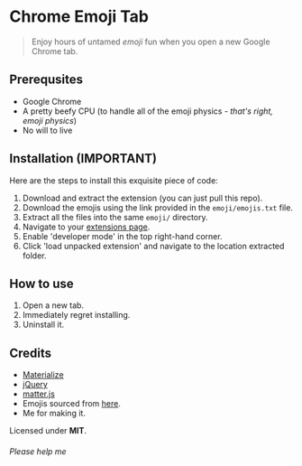 # Chrome Emoji Tab
>Enjoy hours of untamed *emoji* fun when you open a new Google Chrome tab.

## Prerequsites
- Google Chrome
- A pretty beefy CPU (to handle all of the emoji physics - *that's right, emoji physics*)
- No will to live

## Installation (IMPORTANT)
Here are the steps to install this exquisite piece of code:

1. Download and extract the extension (you can just pull this repo).
2. Download the emojis using the link provided in the `emoji/emojis.txt` file.
3. Extract all the files into the same `emoji/` directory.
4. Navigate to your [extensions page](chrome://extensions/).
5. Enable 'developer mode' in the top right-hand corner.
6. Click 'load unpacked extension' and navigate to the location extracted folder.

## How to use
1. Open a new tab.
2. Immediately regret installing.
3. Uninstall it.

## Credits
- [Materialize](https://materializecss.com/)
- [jQuery](https://jquery.com/)
- [matter.js](http://brm.io/matter-js/)
- Emojis sourced from [here](https://forum.xda-developers.com/android/themes/substratum-whatsapp-emoji-pack-emojione-t3663890).
- Me for making it.

Licensed under **MIT**.

###### Please help me
